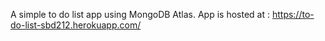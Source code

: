 A simple to do list app using MongoDB Atlas.
App is hosted at : https://to-do-list-sbd212.herokuapp.com/
